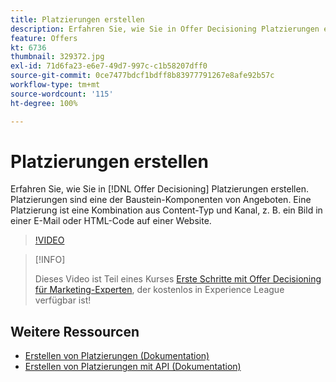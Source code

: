 ```yaml
---
title: Platzierungen erstellen
description: Erfahren Sie, wie Sie in Offer Decisioning Platzierungen erstellen. Platzierungen sind eine der erforderlichen Bausteinkomponenten von Angeboten.
feature: Offers
kt: 6736
thumbnail: 329372.jpg
exl-id: 71d6fa23-e6e7-49d7-997c-c1b58207dff0
source-git-commit: 0ce7477bdcf1bdff8b83977791267e8afe92b57c
workflow-type: tm+mt
source-wordcount: '115'
ht-degree: 100%

---
```


# Platzierungen erstellen

Erfahren Sie, wie Sie in [!DNL Offer Decisioning] Platzierungen erstellen. Platzierungen sind eine der Baustein-Komponenten von Angeboten. Eine Platzierung ist eine Kombination aus Content-Typ und Kanal, z. B. ein Bild in einer E-Mail oder HTML-Code auf einer Website.

>[!VIDEO](https://video.tv.adobe.com/v/329372?quality=12&learn=on)

>[!INFO]
>
> Dieses Video ist Teil eines Kurses [Erste Schritte mit Offer Decisioning für Marketing-Experten](https://experienceleague.adobe.com/?recommended=ExperiencePlatform-U-1-2020.1.offerdecisioning), der kostenlos in Experience League verfügbar ist!


## Weitere Ressourcen

* [Erstellen von Platzierungen (Dokumentation)](https://experienceleague.adobe.com/docs/journey-optimizer/using/offer-decisioniong/create-components/creating-placements.html?lang=de)
* [Erstellen von Platzierungen mit API (Dokumentation)](https://experienceleague.adobe.com/docs/journey-optimizer/using/offer-decisioniong/api-reference/offers-api/placements/create.html?lang=de)
